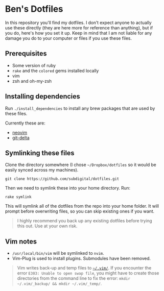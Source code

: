 # Ben's Dotfiles

In this repository you'll find my dotfiles. I don't expect anyone to actually use these directly (they are here more for reference than anything), but if you do, here's how you set it up.  Keep in mind that I am not liable for any damage you do to your computer or files if you use these files.

## Prerequisites

- Some version of ruby
- `rake` and the `colored` gems installed locally
- vim
- zsh and oh-my-zsh

## Installing dependencies

Run `./install_dependencies` to install any brew packages that are used by these files.

Currently these are:
* [neovim](https://github.com/dandavison/delta)
* [git-delta](https://github.com/dandavison/delta)

## Symlinking these files

Clone the directory somewhere (I chose `~/Dropbox/dotfiles` so it would be easily synced across my machines).

```
git clone https://github.com/subdigital/dotfiles.git
```

Then we need to symlink these into your home directory. Run:

```
rake symlink
```

This will symlink all of the dotfiles from the repo into your home folder.  It will prompt before overwriting files, so you
can skip existing ones if you want.

> I highly recommend you back up any existing dotfiles before trying this out.  Use at your own risk.


## Vim notes

* `/usr/local/bin/vim` will be symlinked to `nvim`.
* Vim-Plug is used to install plugins. Submodules have been removed.

> Vim writes back-up and temp files to [`~/.vim/`](https://github.com/subdigital/dotfiles/blob/master/.vimrc#L163-L164). If you encounter the error `E303: Unable to open swap file`, you might have to create those directories from the command line to fix the error: `mkdir ~/.vim/_backup/ && mkdir ~/.vim/_temp/`.


